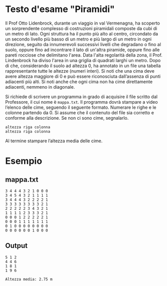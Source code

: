 # Testo d'esame "Piramidi"

Il Prof Otto Lidenbrock, durante un viaggio in val Vermenagna, ha scoperto un sorprendente complesso di costruzioni
piramidali composte da cubi di un metro di lato. Ogni struttura ha il punto più alto al centro, circondato da un secondo
livello più basso di un metro e più largo di un metro in ogni direzione, seguito da innumerevoli successivi livelli che
degradano o fino al suolo, oppure fino ad incontrare il lato di un'altra piramide, oppure fino alle pareti rocciose che
delimitano l'area. Data l'alta regolarità della zona, il Prof. Lindenbrock ha diviso l'area in una griglia di quadrati
larghi un metro. Dopo di che, considerando il suolo ad altezza 0, ha annotato in un file una tabella rappresentante
tutte le altezze (numeri interi). Si noti che una cima deve avere altezza maggiore di 0 e può essere riconosciuta
dall’assenza di punti adiacenti più alti. Si noti anche che ogni cima non ha cime direttamente adiacenti, nemmeno in
diagonale.

Si richiede di scrivere un programma in grado di acquisire il file scritto dal Professore, il cui nome è `mappa.txt`. Il
programma dovrà stampare a video l’elenco delle cime, seguendo il seguente formato. Numerare le righe e le colonne
partendo da 0. Si assume che il contenuto del file sia corretto e conforme alla descrizione. Se non ci sono cime,
segnalarlo.

    altezza riga colonna
    altezza riga colonna

Al termine stampare l’altezza media delle cime.

# Esempio

## mappa.txt

    3 4 4 4 3 2 1 0 0 0 
    3 4 5 4 3 2 1 1 1 1 
    3 4 4 4 3 2 2 2 2 1 
    3 3 3 3 3 3 3 3 2 1 
    2 2 2 2 2 3 4 3 2 1 
    1 1 1 1 2 3 3 3 2 1 
    0 0 0 1 2 2 2 2 2 1 
    0 0 0 1 1 1 1 1 1 1 
    0 1 0 0 0 0 0 0 0 0 
    0 0 0 0 0 0 1 0 0 0 

## Output

    5 1 2
    4 4 6
    1 8 1
    1 9 6

    Altezza media: 2.75 m
